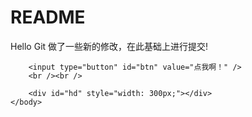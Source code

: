 # README
Hello Git
做了一些新的修改，在此基础上进行提交!
<!DOCTYPE html>
<html>
	<head>
		<meta charset="UTF-8">
		<title></title>
	<style type="text/css">
		#hd{
			height: 260px;
			background: purple;
		}
	</style>
<script type="text/javascript">
window.onload = function(){
	

	var btn = document.getElementById("btn");
	var hd = document.getElementById("hd");
	

	btn.onclick = function(){


		var old_width = hd.style.width;

		var new_width = parseInt(old_width)+10;


		hd.style.width = new_width+'px';
		
	}
	
}

	
</script>
	</head>
	<body>
		
		<input type="button" id="btn" value="点我啊！" />
		<br /><br />
		
		<div id="hd" style="width: 300px;"></div>
	</body>
</html>



